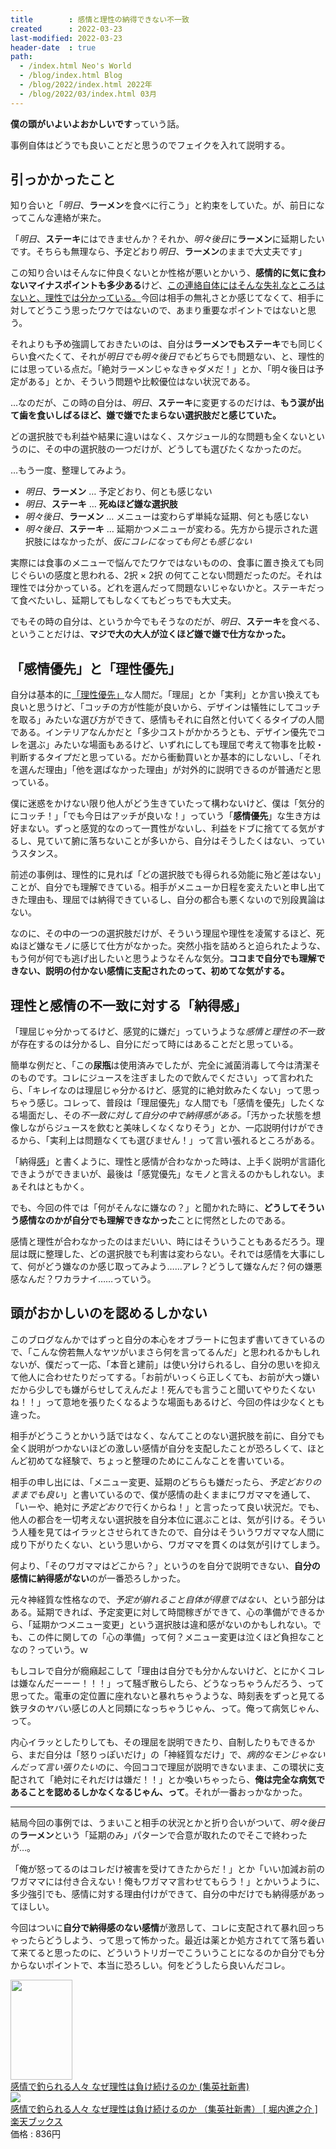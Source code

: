 ```yaml
---
title        : 感情と理性の納得できない不一致
created      : 2022-03-23
last-modified: 2022-03-23
header-date  : true
path:
  - /index.html Neo's World
  - /blog/index.html Blog
  - /blog/2022/index.html 2022年
  - /blog/2022/03/index.html 03月
---
```


**僕の頭がいよいよおかしいです**っていう話。

事例自体はどうでも良いことだと思うのでフェイクを入れて説明する。

## 引っかかったこと

知り合いと「*明日*、<b>ラーメン</b>を食べに行こう」と約束をしていた。が、前日になってこんな連絡が来た。

「*明日*、<b>ステーキ</b>にはできませんか？それか、*明々後日*に<b>ラーメン</b>に延期したいです。そちらも無理なら、予定どおり*明日*、<b>ラーメン</b>のままで大丈夫です」

この知り合いはそんなに仲良くないとか性格が悪いとかいう、**感情的に気に食わないマイナスポイントも多少ある**けど、<u>この連絡自体にはそんな失礼なところはないと、理性では分かっている。</u>今回は相手の無礼さとか感じてなくて、相手に対してどうこう思ったワケではないので、あまり重要なポイントではないと思う。

それよりも予め強調しておきたいのは、自分は<b>ラーメンでもステーキ</b>でも同じくらい食べたくて、それが*明日でも明々後日でも*どちらでも問題ない、と、理性的には思っている点だ。「絶対ラーメンじゃなきゃダメだ！」とか、「明々後日は予定がある」とか、そういう問題や比較優位はない状況である。

…なのだが、この時の自分は、*明日*、<b>ステーキ</b>に変更するのだけは、**もう涙が出て歯を食いしばるほど、嫌で嫌でたまらない選択肢だと感じていた。**

どの選択肢でも利益や結果に違いはなく、スケジュール的な問題も全くないというのに、その中の選択肢の一つだけが、どうしても選びたくなかったのだ。

…もう一度、整理してみよう。

- *明日*、<b>ラーメン</b> … 予定どおり、何とも感じない
- *明日*、<b>ステーキ</b> … **死ぬほど嫌な選択肢**
- *明々後日*、<b>ラーメン</b> … メニューは変わらず単純な延期、何とも感じない
- *明々後日*、<b>ステーキ</b> … 延期かつメニューが変わる。先方から提示された選択肢にはなかったが、<i>仮にコレになっても何とも感じない</i>

実際には食事のメニューで悩んでたワケではないものの、食事に置き換えても同じぐらいの感度と思われる、2択 × 2択 の何てことない問題だったのだ。それは理性では分かっている。どれを選んだって問題ないじゃないかと。ステーキだって食べたいし、延期してもしなくてもどっちでも大丈夫。

でもその時の自分は、というか今でもそうなのだが、*明日*、<b>ステーキ</b>を食べる、ということだけは、**マジで大の大人が泣くほど嫌で嫌で仕方なかった。**

## 「感情優先」と「理性優先」

自分は基本的に<u>「理性優先」</u>な人間だ。「理屈」とか「実利」とか言い換えても良いと思うけど、「コッチの方が性能が良いから、デザインは犠牲にしてコッチを取る」みたいな選び方ができて、感情もそれに自然と付いてくるタイプの人間である。インテリアなんかだと「多少コストがかかろうとも、デザイン優先でコレを選ぶ」みたいな場面もあるけど、いずれにしても理屈で考えて物事を比較・判断するタイプだと思っている。だから衝動買いとか基本的にしないし、「それを選んだ理由」「他を選ばなかった理由」が対外的に説明できるのが普通だと思っている。

僕に迷惑をかけない限り他人がどう生きていたって構わないけど、僕は「気分的にコッチ！」「でも今日はアッチが良いな！」っていう「**感情優先**」な生き方は好まない。ずっと感覚的なのって一貫性がないし、利益をドブに捨ててる気がするし、見ていて腑に落ちないことが多いから、自分はそうしたくはない、っていうスタンス。

前述の事例は、理性的に見れば「どの選択肢でも得られる効能に殆ど差はない」ことが、自分でも理解できている。相手がメニューか日程を変えたいと申し出てきた理由も、理屈では納得できているし、自分の都合も悪くないので別段異論はない。

なのに、その中の一つの選択肢だけが、そういう理屈や理性を凌駕するほど、死ぬほど嫌なモノに感じて仕方がなかった。突然小指を詰めろと迫られたような、もう何が何でも逃げ出したいと思うようなそんな気分。**ココまで自分でも理解できない、説明の付かない感情に支配されたのって、初めてな気がする。**

## 理性と感情の不一致に対する「納得感」

「理屈じゃ分かってるけど、感覚的に嫌だ」っていうような*感情と理性の不一致*が存在するのは分かるし、自分にだって時にはあることだと思っている。

簡単な例だと、「この<b>尿瓶</b>は使用済みでしたが、完全に滅菌消毒して今は清潔そのものです。コレにジュースを注ぎましたので飲んでください」って言われたら、「キレイなのは理屈じゃ分かるけど、感覚的に絶対飲みたくない」って思っちゃう感じ。コレって、普段は「理屈優先」な人間でも「感情を優先」したくなる場面だし、その*不一致に対して自分の中で納得感がある。*「汚かった状態を想像しながらジュースを飲むと美味しくなくなりそう」とか、一応説明付けができるから、「実利上は問題なくても選びません！」って言い張れるところがある。

「納得<u>感</u>」と書くように、理性と感情が合わなかった時は、上手く説明が言語化できようができまいが、最後は「感覚優先」なモノと言えるのかもしれない。まぁそれはともかく。

でも、今回の件では「何がそんなに嫌なの？」と聞かれた時に、**どうしてそういう感情なのかが自分でも理解できなかった**ことに愕然としたのである。

感情と理性が合わなかったのはまだいい、時にはそういうこともあるだろう。理屈は既に整理した、どの選択肢でも利害は変わらない。それでは感情を大事にして、何がどう嫌なのか感じ取ってみよう……アレ？どうして嫌なんだ？何の嫌悪感なんだ？ワカラナイ……っていう。

## 頭がおかしいのを認めるしかない

このブログなんかではずっと自分の本心をオブラートに包まず書いてきているので、「こんな傍若無人なヤツがいまさら何を言ってるんだ」と思われるかもしれないが、僕だって一応、「本音と建前」は使い分けられるし、自分の思いを抑えて他人に合わせたりだってする。「お前がいっくら正しくても、お前が大っ嫌いだから少しでも嫌がらせしてえんだよ！死んでも言うこと聞いてやりたくないね！！」って意地を張りたくなるような場面もあるけど、今回の件は少なくとも違った。

相手がどうこうとかいう話ではなく、なんてことのない選択肢を前に、自分でも全く説明がつかないほどの激しい感情が自分を支配したことが恐ろしくて、ほとんど初めてな経験で、ちょっと整理のためにこんなことを書いている。

相手の申し出には、「メニュー変更、延期のどちらも嫌だったら、*予定どおりのままでも良い*」と書いているので、僕が感情の赴くままにワガママを通して、「いーや、絶対に*予定どおり*で行くからね！」と言ったって良い状況だ。でも、他人の都合を一切考えない選択肢を自分本位に選ぶことは、気が引ける。そういう人種を見てはイラッとさせられてきたので、自分はそういうワガママな人間に成り下がりたくない、という思いから、ワガママを貫くのは気が引けてしまう。

何より、「そのワガママはどこから？」というのを自分で説明できない、**自分の感情に納得感がない**のが一番恐ろしかった。

元々神経質な性格なので、*予定が崩れること自体が得意ではない*、という部分はある。延期できれば、予定変更に対して時間稼ぎができて、心の準備ができるから、「延期かつメニュー変更」という選択肢は違和感がないのかもしれない。でも、この件に関しての「心の準備」って何？メニュー変更は泣くほど負担なことなの？っていう。ｗ

もしコレで自分が癇癪起こして「理由は自分でも分かんないけど、とにかくコレは嫌なんだーーー！！！」って騒ぎ散らしたら、どうなっちゃうんだろう、って思ってた。電車の定位置に座れないと暴れちゃうような、時刻表をずっと見てる鉄ヲタのヤバい感じの人と同類になっちゃうじゃん、って。俺って病気じゃん、って。

内心イラッとしたりしても、その理屈を説明できたり、自制したりもできるから、まだ自分は「怒りっぽいだけ」の「神経質なだけ」で、*病的なモンじゃないんだって言い張りたい*のに、今回ココで理屈が説明できないまま、この環状に支配されて「絶対にそれだけは嫌だ！！」とか喚いちゃったら、**俺は完全な病気であることを認めるしかなくなるじゃん、って**。それが一番おっかなかった。

---

結局今回の事例では、うまいこと相手の状況とかと折り合いがついて、*明々後日*の<b>ラーメン</b>という「延期のみ」パターンで合意が取れたのでそこで終わったが…。

「俺が怒ってるのはコレだけ被害を受けてきたからだ！」とか「いい加減お前のワガママには付き合えない！俺もワガママ言わせてもらう！」とかいうように、多少強引でも、感情に対する理由付けができて、自分の中だけでも納得感があってほしい。

今回はついに**自分で納得感のない感情**が激昂して、コレに支配されて暴れ回っちゃったらどうしよう、って思って怖かった。最近は薬とか処方されてて落ち着いて来てると思ったのに、どういうトリガーでこういうことになるのか自分でも分からないポイントで、本当に恐ろしい。何をどうしたら良いんだコレ。

<div class="ad-amazon">
  <div class="ad-amazon-image">
    <a href="https://www.amazon.co.jp/dp/B01LEZHM3W?tag=neos21-22&amp;linkCode=osi&amp;th=1&amp;psc=1">
      <img src="https://m.media-amazon.com/images/I/51voWq8JhHL._SL160_.jpg" width="99" height="160">
    </a>
  </div>
  <div class="ad-amazon-info">
    <div class="ad-amazon-title">
      <a href="https://www.amazon.co.jp/dp/B01LEZHM3W?tag=neos21-22&amp;linkCode=osi&amp;th=1&amp;psc=1">感情で釣られる人々 なぜ理性は負け続けるのか (集英社新書)</a>
    </div>
  </div>
</div>

<div class="ad-rakuten">
  <div class="ad-rakuten-image">
    <a href="https://hb.afl.rakuten.co.jp/hgc/g00q0722.waxyc9ff.g00q0722.waxyd017/?pc=https%3A%2F%2Fitem.rakuten.co.jp%2Fbook%2F14287543%2F&amp;m=http%3A%2F%2Fm.rakuten.co.jp%2Fbook%2Fi%2F18064873%2F">
      <img src="https://thumbnail.image.rakuten.co.jp/@0_mall/book/cabinet/8412/9784087208412.jpg?_ex=128x128">
    </a>
  </div>
  <div class="ad-rakuten-info">
    <div class="ad-rakuten-title">
      <a href="https://hb.afl.rakuten.co.jp/hgc/g00q0722.waxyc9ff.g00q0722.waxyd017/?pc=https%3A%2F%2Fitem.rakuten.co.jp%2Fbook%2F14287543%2F&amp;m=http%3A%2F%2Fm.rakuten.co.jp%2Fbook%2Fi%2F18064873%2F">感情で釣られる人々 なぜ理性は負け続けるのか （集英社新書） [ 堀内進之介 ]</a>
    </div>
    <div class="ad-rakuten-shop">
      <a href="https://hb.afl.rakuten.co.jp/hgc/g00q0722.waxyc9ff.g00q0722.waxyd017/?pc=https%3A%2F%2Fwww.rakuten.co.jp%2Fbook%2F&amp;m=http%3A%2F%2Fm.rakuten.co.jp%2Fbook%2F">楽天ブックス</a>
    </div>
    <div class="ad-rakuten-price">価格 : 836円</div>
  </div>
</div>

